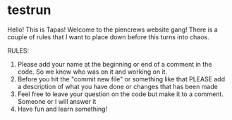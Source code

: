 # testrun


Hello! This is Tapas! Welcome to the piencrews website gang! There is a couple of rules that I want to place down before
this turns into chaos.

RULES:

1. Please add your name at the beginning or end of a comment in the code. So we know who was on it and working on it.
2. Before you hit the "commit new file" or something like that PLEASE add a description of what you have done or changes
that has been made
3. Feel free to leave your question on the code but make it to a comment. Someone or I will answer it
4. Have fun and learn something!
